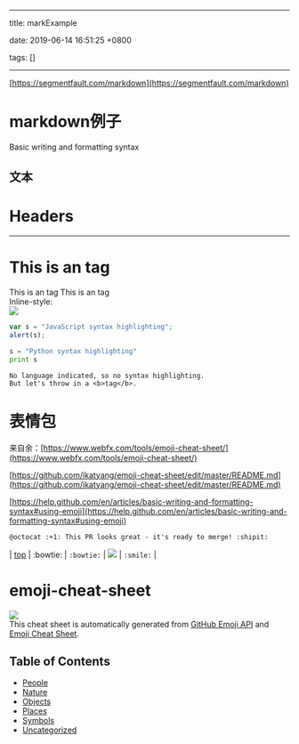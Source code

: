 
---

title: markExample

date: 2019-06-14 16:51:25 +0800

tags: []

---
[https://segmentfault.com/markdown](https://segmentfault.com/markdown)

<a name="72e00f37"></a>
# markdown例子

Basic writing and formatting syntax

<a name="97d07614"></a>
## 文本

<a name="Headers"></a>
# Headers

---

<a name="774d7f98"></a>
# This is an  tag
This is an  tag
This is an  tag<br />Inline-style:<br />![](https://cdn.nlark.com/yuque/0/2019/png/263301/1560502490112-f3c076d9-1a63-4303-9e7b-0fec93f9252e.png#align=left&display=inline&height=48&originHeight=48&originWidth=48&size=0&status=done&width=48)
```javascript
var s = "JavaScript syntax highlighting";
alert(s);
```
```python
s = "Python syntax highlighting"
print s
```
```
No language indicated, so no syntax highlighting. 
But let's throw in a <b>tag</b>.
```

<a name="f15c1e47"></a>
# 表情包

来自余：[https://www.webfx.com/tools/emoji-cheat-sheet/](https://www.webfx.com/tools/emoji-cheat-sheet/)

[https://github.com/ikatyang/emoji-cheat-sheet/edit/master/README.md](https://github.com/ikatyang/emoji-cheat-sheet/edit/master/README.md)

[https://help.github.com/en/articles/basic-writing-and-formatting-syntax#using-emoji](https://help.github.com/en/articles/basic-writing-and-formatting-syntax#using-emoji)

```
@octocat :+1: This PR looks great - it's ready to merge! :shipit:
```

| [top](#table-of-contents) | :bowtie: | `:bowtie:` | ![](https://gw.alipayobjects.com/os/lib/twemoji/11.2.0/2/svg/1f604.svg#align=left&display=inline&height=18&originHeight=150&originWidth=150&status=done&width=18) | `:smile:` |

<a name="emoji-cheat-sheet"></a>
# emoji-cheat-sheet

[![](https://travis-ci.org/ikatyang/emoji-cheat-sheet.svg?branch=master#align=left&display=inline&height=20&originHeight=20&originWidth=90&status=done&width=90)](https://travis-ci.org/ikatyang/emoji-cheat-sheet)<br />This cheat sheet is automatically generated from [GitHub Emoji API](https://api.github.com/emojis) and [Emoji Cheat Sheet](http://www.emoji-cheat-sheet.com).

<a name="f61d6c3e"></a>
## Table of Contents

- [People](#people)
- [Nature](#nature)
- [Objects](#objects)
- [Places](#places)
- [Symbols](#symbols)
- [Uncategorized](#uncategorized)

